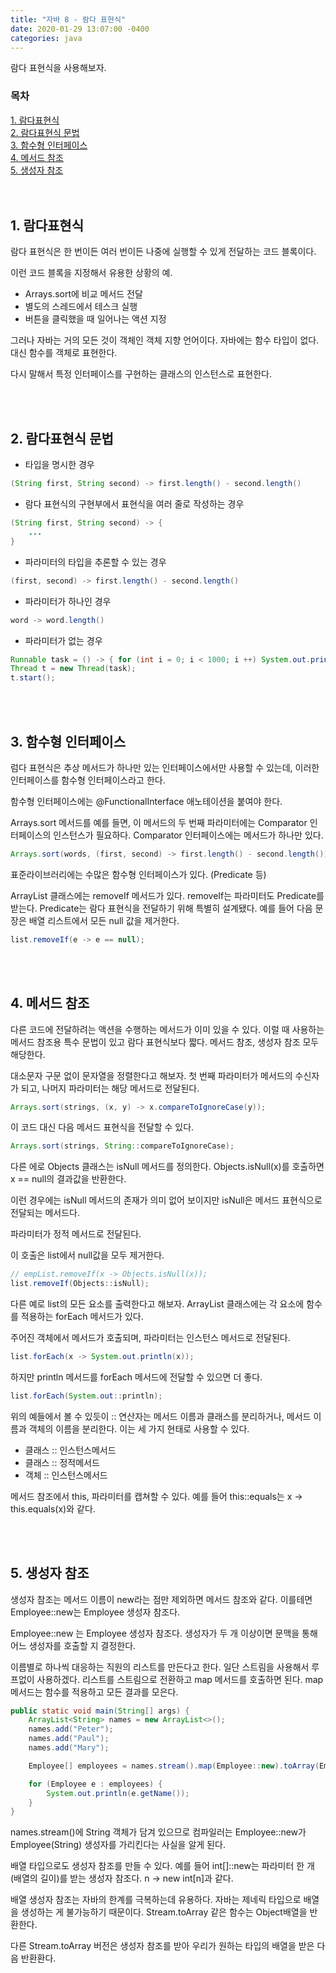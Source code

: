 ```yaml
---
title: "자바 8 - 람다 표현식"
date: 2020-01-29 13:07:00 -0400
categories: java
---
```


람다 표현식을 사용해보자.

### 목차
[1. 람다표현식](#1-람다표현식)<br>
[2. 람다표현식 문법](#2-람다표현식-문법)<br>
[3. 함수형 인터페이스](#3-함수형-인터페이스)<br>
[4. 메서드 참조](#4-메서드-참조)<br>
[5. 생성자 참조](#5-생성자-참조)<br>
<br><br>


## 1. 람다표현식
람다 표현식은 한 번이든 여러 번이든 나중에 실행할 수 있게 전달하는 코드 블록이다.

이런 코드 블록을 지정해서 유용한 상황의 예.
- Arrays.sort에 비교 메서드 전달
- 별도의 스레드에서 테스크 실행
- 버튼을 클릭했을 때 일어나는 액션 지정

그러나 자바는 거의 모든 것이 객체인 객체 지향 언어이다. 자바에는 함수 타입이 없다. 대신 함수를 객체로 표현한다.

다시 말해서 특정 인터페이스를 구현하는 클래스의 인스턴스로 표현한다.

<br><br>

## 2. 람다표현식 문법

- 타입을 명시한 경우
```java
(String first, String second) -> first.length() - second.length()
```

- 람다 표현식의 구현부에서 표현식을 여러 줄로 작성하는 경우
```java
(String first, String second) -> {
    ...
}
```

- 파라미터의 타입을 추론할 수 있는 경우
```java
(first, second) -> first.length() - second.length()
```

- 파라미터가 하나인 경우
```java
word -> word.length()
```

- 파라미터가 없는 경우
```java
Runnable task = () -> { for (int i = 0; i < 1000; i ++) System.out.println("Hello"); };
Thread t = new Thread(task);
t.start();
```

<br><br>

## 3. 함수형 인터페이스
럼다 표현식은 추상 메서드가 하나만 있는 인터페이스에서만 사용할 수 있는데, 이러한 인터페이스를 함수형 인터페이스라고 한다.

함수형 인터페이스에는 @FunctionalInterface 애노테이션을 붙여야 한다.

Arrays.sort 메서드를 예를 들면, 이 메서드의 두 번째 파라미터에는 Comparator 인터페이스의 인스턴스가 필요하다. Comparator 인터페이스에는 메서드가 하나만 있다.

```java
Arrays.sort(words, (first, second) -> first.length() - second.length());
```

표준라이브러리에는 수많은 함수형 인터페이스가 있다. (Predicate 등)

ArrayList 클래스에는 removeIf 메서드가 있다. removeIf는 파라미터도 Predicate를 받는다. Predicate는 람다 표현식을 전달하기 위해 특별히 설계됐다. 예를 들어 다음 문장은 배열 리스트에서 모든 null 값을 제거한다.
```java
list.removeIf(e -> e == null);
```

<br><br>

## 4. 메서드 참조
다른 코드에 전달하려는 액션을 수행하는 메서드가 이미 있을 수 있다. 이럴 때 사용하는 메서드 참조용 특수 문법이 있고 람다 표현식보다 짧다. 메서드 참조, 생성자 참조 모두 해당한다.

대소문자 구문 없이 문자열을 정렬한다고 해보자.
첫 번째 파라미터가 메서드의 수신자가 되고, 나머지 파라미터는 해당 메서드로 전달된다.
```java
Arrays.sort(strings, (x, y) -> x.compareToIgnoreCase(y));
```

이 코드 대신 다음 메서드 표현식을 전달할 수 있다.
```java
Arrays.sort(strings, String::compareToIgnoreCase);
```

다른 에로 Objects 클래스는 isNull 메서드를 정의한다. Objects.isNull(x)를 호출하면 x == null의 결과값을 반환한다.

이런 경우에는 isNull 메서드의 존재가 의미 없어 보이지만 isNull은 메서드 표현식으로 전달되는 메서드다.

파라미터가 정적 메서드로 전달된다.

이 호출은 list에서 null값을 모두 제거한다.
```java
// empList.removeIf(x -> Objects.isNull(x));
list.removeIf(Objects::isNull);
```

다른 예로 list의 모든 요소를 출력한다고 해보자. ArrayList 클래스에는 각 요소에 함수를 적용하는 forEach 메서드가 있다.

주어진 객체에서 메서드가 호출되며, 파라미터는 인스턴스 메서드로 전달된다.
```java
list.forEach(x -> System.out.println(x));
```

하지만 println 메서드를 forEach 메서드에 전달할 수 있으면 더 좋다.
```java
list.forEach(System.out::println);
```

위의 예들에서 볼 수 있듯이 :: 연산자는 메서드 이름과 클래스를 분리하거나, 메서드 이름과 객체의 이름을 분리한다. 이는 세 가지 현태로 사용할 수 있다.
- 클래스 :: 인스턴스메서드
- 클래스 :: 정적메서드
- 객체 :: 인스턴스메서드

메서드 참조에서 this, 파라미터를 캡쳐할 수 있다. 예를 들어 this::equals는 x -> this.equals(x)와 같다.

<br><br>

## 5. 생성자 참조
생성자 참조는 메서드 이름이 new라는 점만 제외하면 메서드 참조와 같다. 이를테면 Employee::new는 Employee 생성자 참조다.

Employee::new 는 Employee 생성자 참조다. 생성자가 두 개 이상이면 문맥을 통해 어느 생성자를 호출할 지 결정한다.

이름별로 하나씩 대응하는 직원의 리스트를 만든다고 한다. 일단 스트림을 사용해서 루프없이 사용하겠다. 리스트를 스트림으로 전환하고 map 메서드를 호출하면 된다. map 메서드는 함수를 적용하고 모든 결과를 모은다.

```java
public static void main(String[] args) {
    ArrayList<String> names = new ArrayList<>();
    names.add("Peter");
    names.add("Paul");
    names.add("Mary");

    Employee[] employees = names.stream().map(Employee::new).toArray(Employee[]::new);

    for (Employee e : employees) {
        System.out.println(e.getName());
    }
}
```

names.stream()에 String 객체가 담겨 있으므로 컴파일러는 Employee::new가 Employee(String) 생성자를 가리킨다는 사실을 알게 된다.


배열 타입으로도 생성자 참조를 만들 수 있다. 예를 들어 int[]::new는 파라미터 한 개(배열의 길이)를 받는 생성자 참조다. n -> new int[n]과 같다.

배열 생성자 참조는 자바의 한계를 극복하는데 유용하다. 자바는 제네릭 타입으로 배열을 생성하는 게 불가능하기 때문이다. Stream.toArray 같은 함수는 Object배열을 반환한다.

다른 Stream.toArray 버전은 생성자 참조를 받아 우리가 원하는 타입의 배열을 받은 다음 반환환다.

<br><br>